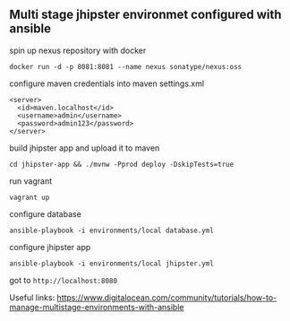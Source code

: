 ## Multi stage jhipster environmet configured with ansible

spin up nexus repository with docker

`docker run -d -p 8081:8081 --name nexus sonatype/nexus:oss`

configure maven credentials into maven settings.xml 

```
<server>
  <id>maven.localhost</id>
  <username>admin</username>
  <password>admin123</password>
</server>
```

build jhipster app and upload it to maven

`cd jhipster-app && ./mvnw -Pprod deploy -DskipTests=true`

run vagrant

`vagrant up`

configure database 

`ansible-playbook -i environments/local database.yml`

configure jhipster app

`ansible-playbook -i environments/local jhipster.yml`

got to `http://localhost:8080`


Useful links:
https://www.digitalocean.com/community/tutorials/how-to-manage-multistage-environments-with-ansible

